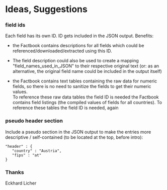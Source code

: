 
# Ideas, Suggestions


###  field ids

Each field has its own ID. ID gets included in the JSON output. Benefits: 

- the Factbook contains descriptions for all fields which could be referenced/downloaded/extracted using this ID. 

- The field description could also be used to create a mapping "field_names_used_in_JSON" 
  to their respective original text (or: as an alternative, the original field name 
  could be included in the output itself)

- the Factbook contains text tables containing the raw data for numeric fields, 
  so there is no need to sanitize the fields to get their numeric values.  
  To reference these raw data tables the field ID is needed
  the Factbook contains field listings (the compiled values of fields for all countries). 
  To reference these tables the field ID is needed, again


### pseudo header section

Include a pseudo section in the JSON output
to make the entries more descriptive / self-contained (to be located at the top, before intro):

~~~
"header" : {
   "country" : "Austria",
   "fips" : "at"
}
~~~


### Thanks

Eckhard Licher
